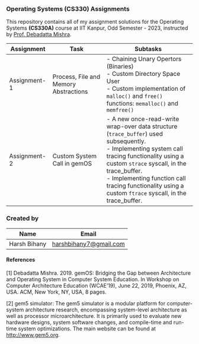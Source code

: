 ### Operating Systems (CS330) Assignments
This repository contains all of my assignment solutions for the Operating Systems **(CS330A)** course at IIT Kanpur, Odd Semester - 2023, instructed by [Prof. Debadatta Mishra](https://www.cse.iitk.ac.in/users/deba/). 

| __Assignment__ | __Task__ | __Subtasks__ |
|-------------|------------|--------------|
| Assignment-1 | Process, File and Memory Abstractions | - Chaining Unary Opertors (Binaries) <br> - Custom Directory Space User <br> - Custom implementation of `malloc()` and `free()` functions: `memalloc()` and `memfree()` |
|Assignment-2|Custom System Call in gemOS|- A new once-read-write wrap-over data structure (`trace_buffer`) used subsequently. <br> - Implementing system call tracing functionality using a custom `strace` syscall, in the trace_buffer. <br> - Implementing function call tracing functionality using a custom `ftrace` syscall, in the trace_buffer.|


### Created by

| __Name__ | __Email__ |
|-------------|------------|
| Harsh Bihany | [harshbihany7@gmail.com](mailto:harshbihany7@gmail.com) |


#### References
[1] Debadatta Mishra. 2019. gemOS: Bridging the Gap between Architecture and
Operating System in Computer System Education. In Workshop on Computer
Architecture Education (WCAE’19), June 22, 2019, Phoenix, AZ, USA. ACM,
New York, NY, USA, 8 pages.

[2] gem5 simulator: The gem5 simulator is a modular platform for computer-system architecture research, encompassing system-level architecture as well as processor microarchitecture. It is primarily used to evaluate new hardware designs, system software changes, and compile-time and run-time system optimizations.
The main website can be found at http://www.gem5.org.

